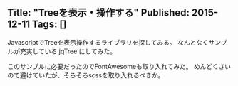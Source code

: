 Title: "Treeを表示・操作する"
Published: 2015-12-11
Tags: []
---

JavascriptでTreeを表示操作するライブラリを探してみる。
なんとなくサンプルが充実している
jqTree
にしてみた。


このサンプルに必要だったのでFontAwesomeも取り入れてみた。
めんどくさいので避けていたが、そろそろscssを取り入れるべきか。
